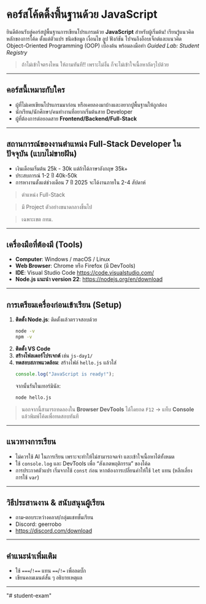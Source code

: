 # คอร์สโค้ดดิ้งพื้นฐานด้วย JavaScript

ยินดีต้อนรับสู่คอร์สปูพื้นฐานการเขียนโปรแกรมด้วย **JavaScript** สำหรับผู้เริ่มต้น! เรียนรู้แนวคิดหลักของการโค้ด ตั้งแต่ตัวแปร ชนิดข้อมูล เงื่อนไข ลูป ฟังก์ชัน ไปจนถึงอ็อบเจ็กต์และแนวคิด Object-Oriented Programming (OOP) เบื้องต้น พร้อมลงมือทำ *Guided Lab: Student Registry*

> ถ้าไม่เข้าใจตรงไหน ให้ถามทันที!! เพราะไม่งั้น ก็จะไม่เข้าใจเนื้อหาถัดๆไปด้วย

---

## คอร์สนี้เหมาะกับใคร
- ผู้ที่ไม่เคยเขียนโปรแกรมมาก่อน หรือเคยลองมาบ้างและอยากปูพื้นฐานให้ถูกต้อง
- นักเรียน/นักศึกษา/คนทำงานที่อยากเริ่มต้นสาย Developer
- ผู้ที่ต้องการต่อยอดสาย **Frontend/Backend/Full‑Stack**

---

## สถานการณ์ของงานตำแหน่ง Full-Stack Developer ในปัจจุบัน (แบบไม่ขายฝัน)
- เงินเดือนเริ่มต้น 25k - 30k แต่ถ้าได้ภาษาอังกฤษ 35k+
- ประสบการณ์ 1-2 ปี 40k-50k
- การหางานตั้งแต่ช่วงเดือน 7 ปี 2025 จะได้งานภายใน 2-4 สัปดาห์

> ตำแหน่ง Full-Stack

> มี Project ตัวอย่างขนาดกลางขึ้นไป

> เฉพาะเขต กทม.

---

## เครื่องมือที่ต้องมี (Tools)
- **Computer**: Windows / macOS / Linux
- **Web Browser**: Chrome หรือ Firefox (มี DevTools)
- **IDE**: Visual Studio Code https://code.visualstudio.com/
- **Node.js แนะนำ version 22**: https://nodejs.org/en/download

---

## การเตรียมเครื่องก่อนเข้าเรียน (Setup)
1. **ติดตั้ง Node.js**: ติดตั้งแล้วตรวจสอบด้วย
   ```bash
   node -v
   npm -v
   ```
2. **ติดตั้ง VS Code**
3. **สร้างโฟลเดอร์โปรเจกต์** เช่น `js-day1/`
4. **ทดสอบสภาพแวดล้อม**: สร้างไฟล์ `hello.js` แล้วใส่
   ```js
   console.log("JavaScript is ready!");
   ```
   จากนั้นรันในเทอร์มินัล:
   ```bash
   node hello.js
   ```

> นอกจากนี้สามารถทดลองใน **Browser DevTools** ได้โดยกด `F12` → แท็บ **Console** แล้วพิมพ์โค้ดเพื่อทดสอบทันที

---

## แนวทางการเรียน
- ไม่ควรใช้ AI ในการเรียน เพราะจะทำให้ไม่สามารถจดจำ และเข้าใจเนื้อหาได้ทั้งหมด
- ใช้ `console.log` และ DevTools เพื่อ “สังเกตพฤติกรรม” ของโค้ด
- การประกาศตัวแปร เริ่มจากใช้ `const` ก่อน หากต้องการเปลี่ยนค่าให้ใช้ `let` แทน (หลีกเลี่ยงการใช้ `var`)

---

## วิธีประสานงาน & สนับสนุนผู้เรียน
- ถาม‑ตอบระหว่างคลาส/กลุ่มแชทชั้นเรียน
- Discord: geerrobo
- https://discord.com/download

---

## คำแนะนำเพิ่มเติม
- ใช้ `===`/`!==` แทน `==`/`!=` เพื่อลดบั๊ก
- เขียนคอมเมนต์สั้น ๆ อธิบายเหตุผล

---
"# student-exam" 
